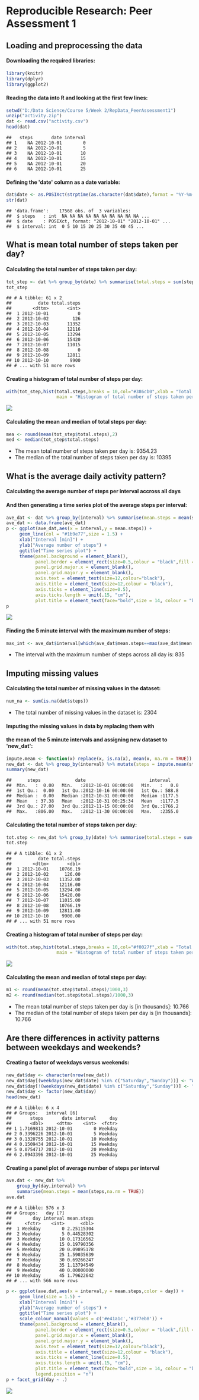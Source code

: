 # Reproducible Research: Peer Assessment 1


## Loading and preprocessing the data

#### Downloading the required libraries:

```r
library(knitr)
library(dplyr)
library(ggplot2)
```

#### Reading the data into R and looking at the first few lines:

```r
setwd("D:/Data Science/Course 5/Week 2/RepData_PeerAssessment1")
unzip("activity.zip")
dat <- read.csv("activity.csv")
head(dat)
```

```
##   steps       date interval
## 1    NA 2012-10-01        0
## 2    NA 2012-10-01        5
## 3    NA 2012-10-01       10
## 4    NA 2012-10-01       15
## 5    NA 2012-10-01       20
## 6    NA 2012-10-01       25
```

#### Defining the 'date' column as a date variable:

```r
dat$date <- as.POSIXct(strptime(as.character(dat$date),format = "%Y-%m-%d"))
str(dat)
```

```
## 'data.frame':	17568 obs. of  3 variables:
##  $ steps   : int  NA NA NA NA NA NA NA NA NA NA ...
##  $ date    : POSIXct, format: "2012-10-01" "2012-10-01" ...
##  $ interval: int  0 5 10 15 20 25 30 35 40 45 ...
```

## What is mean total number of steps taken per day?

#### Calculating the total number of steps taken per day:

```r
tot_step <- dat %>% group_by(date) %>% summarise(total.steps = sum(steps,na.rm = TRUE))
tot_step
```

```
## # A tibble: 61 x 2
##          date total.steps
##        <dttm>       <int>
##  1 2012-10-01           0
##  2 2012-10-02         126
##  3 2012-10-03       11352
##  4 2012-10-04       12116
##  5 2012-10-05       13294
##  6 2012-10-06       15420
##  7 2012-10-07       11015
##  8 2012-10-08           0
##  9 2012-10-09       12811
## 10 2012-10-10        9900
## # ... with 51 more rows
```

#### Creating a histogram of total number of steps per day:

```r
with(tot_step,hist(total.steps,breaks = 10,col="#386cb0",xlab = "Total number of steps taken [per day]",
                   main = "Histogram of total number of steps taken per day"))
```

![](PA1_template_files/figure-html/unnamed-chunk-5-1.png)<!-- -->

#### Calculating the mean and median of total steps per day:

```r
mea <- round(mean(tot_step$total.steps),2)
med <- median(tot_step$total.steps)
```

* The mean total number of steps taken per day is: 9354.23
* The median of the total number of steps taken per day is: 10395

## What is the average daily activity pattern?

#### Calculating the average number of steps per interval accross all days
#### And then generating a time series plot of the average steps per interval:

```r
ave_dat <- dat %>% group_by(interval) %>% summarise(mean.steps = mean(steps,na.rm = TRUE))
ave_dat <- data.frame(ave_dat)
p <- ggplot(ave_dat,aes(x = interval,y = mean.steps)) +
     geom_line(col = "#1b9e77",size = 1.5) +
     xlab("Interval [min]") +
     ylab("Average number of steps") +
     ggtitle("Time series plot") +
     theme(panel.background = element_blank(),
           panel.border = element_rect(size=0.5,colour = "black",fill = NA),
           panel.grid.major.x = element_blank(),
           panel.grid.major.y = element_blank(),
           axis.text = element_text(size=12,colour="black"),
           axis.title = element_text(size=12,colour = "black"),
           axis.ticks = element_line(size=0.5),
           axis.ticks.length = unit(.15, "cm"),
           plot.title = element_text(face="bold",size = 14, colour = "black",hjust = 0.5))
p
```

![](PA1_template_files/figure-html/unnamed-chunk-7-1.png)<!-- -->

#### Finding the 5 minute interval with the maximum number of steps:

```r
max_int <- ave_dat$interval[which(ave_dat$mean.steps==max(ave_dat$mean.steps))]
```

* The interval with the maximum number of steps across all day is: 835

## Imputing missing values

#### Calculating the total number of missing values in the dataset:

```r
num_na <- sum(is.na(dat$steps))
```

* The total number of missing values in the dataset is: 2304

#### Imputing the missing values in data by replacing them with
#### the mean of the 5 minute intervals and assigning new dataset to 'new_dat':

```r
impute.mean <- function(x) replace(x, is.na(x), mean(x, na.rm = TRUE))
new_dat <- dat %>% group_by(interval) %>% mutate(steps = impute.mean(steps))
summary(new_dat)
```

```
##      steps             date                        interval     
##  Min.   :  0.00   Min.   :2012-10-01 00:00:00   Min.   :   0.0  
##  1st Qu.:  0.00   1st Qu.:2012-10-16 00:00:00   1st Qu.: 588.8  
##  Median :  0.00   Median :2012-10-31 00:00:00   Median :1177.5  
##  Mean   : 37.38   Mean   :2012-10-31 00:25:34   Mean   :1177.5  
##  3rd Qu.: 27.00   3rd Qu.:2012-11-15 00:00:00   3rd Qu.:1766.2  
##  Max.   :806.00   Max.   :2012-11-30 00:00:00   Max.   :2355.0
```

#### Calculating the total number of steps taken per day:

```r
tot.step <- new_dat %>% group_by(date) %>% summarise(total.steps = sum(steps,na.rm = TRUE))
tot.step
```

```
## # A tibble: 61 x 2
##          date total.steps
##        <dttm>       <dbl>
##  1 2012-10-01    10766.19
##  2 2012-10-02      126.00
##  3 2012-10-03    11352.00
##  4 2012-10-04    12116.00
##  5 2012-10-05    13294.00
##  6 2012-10-06    15420.00
##  7 2012-10-07    11015.00
##  8 2012-10-08    10766.19
##  9 2012-10-09    12811.00
## 10 2012-10-10     9900.00
## # ... with 51 more rows
```

#### Creating a histogram of total number of steps per day:

```r
with(tot.step,hist(total.steps,breaks = 10,col="#f0027f",xlab = "Total number of steps taken [per day]",
                   main = "Histogram of total number of steps taken per day"))
```

![](PA1_template_files/figure-html/unnamed-chunk-12-1.png)<!-- -->

#### Calculating the mean and median of total steps per day:

```r
m1 <- round(mean(tot.step$total.steps)/1000,3)
m2 <- round(median(tot.step$total.steps)/1000,3)
```

* The mean total number of steps taken per day is [in thousands]: 10.766
* The median of the total number of steps taken per day is [in thousands]: 10.766

## Are there differences in activity patterns between weekdays and weekends?

#### Creating a factor of weekdays versus weekends:

```r
new_dat$day <- character(nrow(new_dat))
new_dat$day[(weekdays(new_dat$date) %in% c("Saturday","Sunday"))] <- "Weekend"
new_dat$day[!(weekdays(new_dat$date) %in% c("Saturday","Sunday"))] <- "Weekday"
new_dat$day <- factor(new_dat$day)
head(new_dat)
```

```
## # A tibble: 6 x 4
## # Groups:   interval [6]
##       steps       date interval     day
##       <dbl>     <dttm>    <int>  <fctr>
## 1 1.7169811 2012-10-01        0 Weekday
## 2 0.3396226 2012-10-01        5 Weekday
## 3 0.1320755 2012-10-01       10 Weekday
## 4 0.1509434 2012-10-01       15 Weekday
## 5 0.0754717 2012-10-01       20 Weekday
## 6 2.0943396 2012-10-01       25 Weekday
```

#### Creating a panel plot of average number of steps per interval

```r
ave.dat <- new_dat %>%
    group_by(day,interval) %>%
    summarise(mean.steps = mean(steps,na.rm = TRUE))
ave.dat
```

```
## # A tibble: 576 x 3
## # Groups:   day [?]
##        day interval mean.steps
##     <fctr>    <int>      <dbl>
##  1 Weekday        0 2.25115304
##  2 Weekday        5 0.44528302
##  3 Weekday       10 0.17316562
##  4 Weekday       15 0.19790356
##  5 Weekday       20 0.09895178
##  6 Weekday       25 1.59035639
##  7 Weekday       30 0.69266247
##  8 Weekday       35 1.13794549
##  9 Weekday       40 0.00000000
## 10 Weekday       45 1.79622642
## # ... with 566 more rows
```

```r
p <- ggplot(ave.dat,aes(x = interval,y = mean.steps,color = day)) +
     geom_line(size = 1.5) +
     xlab("Interval [min]") +
     ylab("Average number of steps") +
     ggtitle("Time series plot") +
     scale_colour_manual(values = c('#e41a1c','#377eb8')) +
     theme(panel.background = element_blank(),
           panel.border = element_rect(size=0.5,colour = "black",fill = NA),
           panel.grid.major.x = element_blank(),
           panel.grid.major.y = element_blank(),
           axis.text = element_text(size=12,colour="black"),
           axis.title = element_text(size=12,colour = "black"),
           axis.ticks = element_line(size=0.5),
           axis.ticks.length = unit(.15, "cm"),
           plot.title = element_text(face="bold",size = 14, colour = "black",hjust = 0.5),
           legend.position = "n")
p + facet_grid(day ~ .)
```

![](PA1_template_files/figure-html/unnamed-chunk-15-1.png)<!-- -->
